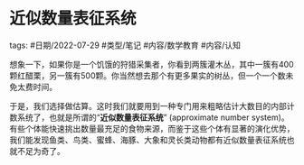 # 近似数量表征系统

tags: #日期/2022-07-29 #类型/笔记 #内容/数学教育 #内容/认知 


想象一下，如果你是一个饥饿的狩猎采集者，你看到两簇灌木丛，其中一簇有400颗红醋栗，另一簇有500颗。你当然想去那个有更多果实的树丛，但一个一个数未免太费时间。

于是，我们选择做估算。这时我们就要用到一种专门用来粗略估计大数目的内部计数系统了，也就是所谓的“**近似数量表征系统**” (approximate number system)。有些个体能快速挑出数量最充足的食物来源，而鉴于这些个体有显著的演化优势，我们能发现鱼类、鸟类、蜜蜂、海豚、大象和灵长类动物都有近似数量表征系统也就不足为奇了。